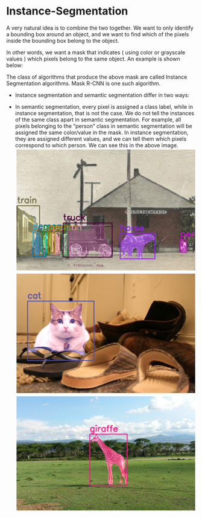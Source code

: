 # Instance-Segmentation
A very natural idea is to combine the two together. We want to only identify a bounding box around an object, and we want to find which of the pixels inside the bounding box belong to the object.

In other words, we want a mask that indicates ( using color or grayscale values ) which pixels belong to the same object. An example is shown below:

The class of algorithms that produce the above mask are called Instance Segmentation algorithms. Mask R-CNN is one such algorithm.

- Instance segmentation and semantic segmentation differ in two ways:

- In semantic segmentation, every pixel is assigned a class label, while in instance segmentation, that is not the case.
We do not tell the instances of the same class apart in semantic segmentation. For example, all pixels belonging to the “person” class in semantic segmentation will be assigned the same color/value in the mask. In instance segmentation, they are assigned different values, and we can tell them which pixels correspond to which person. We can see this in the above image.
![](https://github.com/uraimov92cnu/Instance-Segmentation-with-PyTorch/blob/main/1_picture.png)
![](https://github.com/uraimov92cnu/Instance-Segmentation-with-PyTorch/blob/main/2_picture.png)
![](https://github.com/uraimov92cnu/Instance-Segmentation-with-PyTorch/blob/main/3_picture.png)
